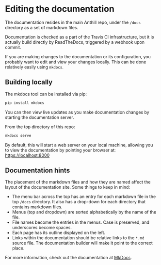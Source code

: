 # Editing the documentation

The documentation resides in the main Anthill repo, under the `/docs`
directory as a set of markdown files.

Documentation is checked as a part of the Travis CI infrastructure, but it is
actually build directly by ReadTheDocs, triggered by a webhook upon commit.

If you are making changes to the documentation or its configuration, you
probably want to edit and view your changes locally. This can be done
relatively easily using `mkdocs`.

## Building locally

The mkdocs tool can be installed via pip:

```sh
pip install mkdocs
```

You can then view live updates as you make documentation changes by starting
the documentation server.

From the top directory of this repo:

```sh
mkdocs serve
```

By default, this will start a web server on your local machine, allowing you to
view the documentation by pointing your browser at:
[https://localhost:8000](https://localhost:8000)

## Documentation hints

The placement of the markdown files and how they are named affect the layout of
the documentation site. Some things to keep in mind:

- The menu bar across the top has an entry for each markdown file in the top
  `/docs` directory. It also has a drop-down for each directory that contains
  markdown files.
- Menus (top and dropdown) are sorted alphabetically by the name of the file.
- File names become the entries in the menus. Case is preserved, and
  underscores become spaces.
- Each page has its outline displayed on the left.
- Links within the documentation should be relative links to the `*.md` source
  file. The documentation builder will make it point to the correct place.

For more information, check out the documentation at
[MkDocs](https://www.mkdocs.org/).
